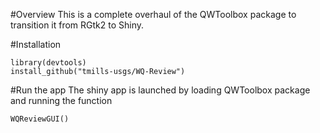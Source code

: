 #Overview
This is a complete overhaul of the QWToolbox package to transition it from RGtk2 to Shiny.

#Installation
```
library(devtools)
install_github("tmills-usgs/WQ-Review")
```

#Run the app
The shiny app is launched by loading QWToolbox package and running the function 
```
WQReviewGUI()
```

